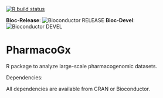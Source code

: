 [![R build status](https://github.com/bhklab/PharmacoGx/workflows/R-CMD-check-bioc-devel/badge.svg)](https://github.com/bhklab/PharmacoGx/actions)

**Bioc-Release**: ![Bioconductor RELEASE](http://bioconductor.org/shields/build/release/bioc/PharmacoGx.svg) 
**Bioc-Devel**: ![Bioconductor DEVEL](http://bioconductor.org/shields/build/devel/bioc/PharmacoGx.svg)

PharmacoGx
==========

R package to analyze large-scale pharmacogenomic datasets.


Dependencies:

All dependencies are available from CRAN or Bioconductor.
